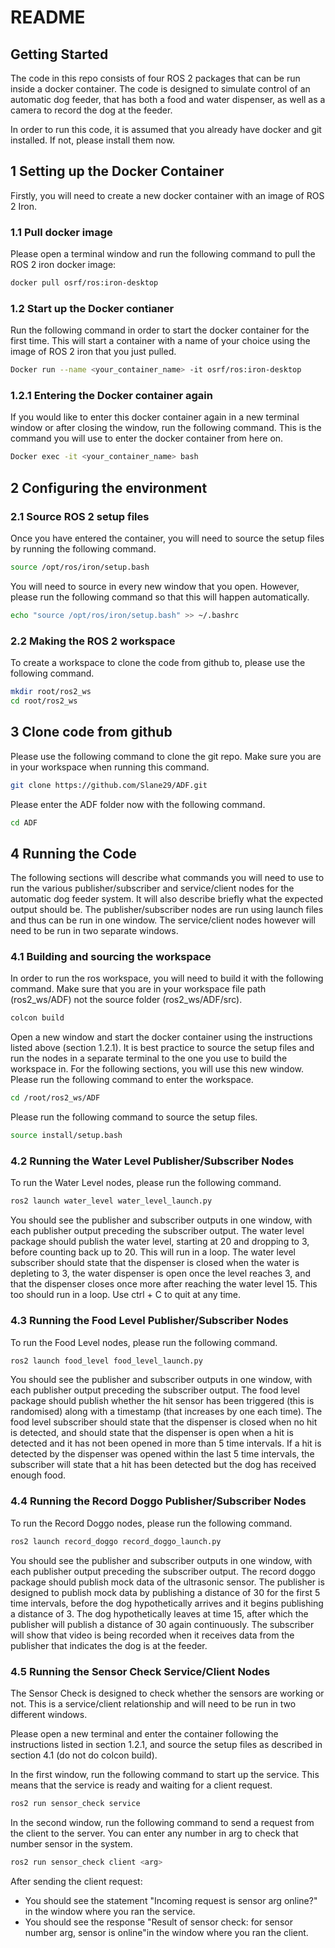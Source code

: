 # README


## Getting Started
The code in this repo consists of four ROS 2 packages that can be run inside a docker container. The code is designed to simulate control of an automatic dog feeder, that has both a food and water dispenser, as well as a camera to record the dog at the feeder.

In order to run this code, it is assumed that you already have docker and git installed. If not, please install them now.

## 1 Setting up the Docker Container
Firstly, you will need to create a new docker container with an image of ROS 2 Iron.

### 1.1 Pull docker image
Please open a terminal window and run the following command to pull the ROS 2 iron docker image:

```sh
docker pull osrf/ros:iron-desktop
```

### 1.2 Start up the Docker contianer
Run the following command in order to start the docker container for the first time. This will start a container with a name of your choice using the image of ROS 2 iron that you just pulled.

```sh
Docker run --name <your_container_name> -it osrf/ros:iron-desktop
```

### 1.2.1 Entering the Docker container again
If you would like to enter this docker container again in a new terminal window or after closing the window, run the following command. This is the command you will use to enter the docker container from here on.

```sh
Docker exec -it <your_container_name> bash
```

## 2 Configuring the  environment

### 2.1 Source ROS 2 setup files
Once you have entered the container, you will need to source the setup files by running the following command.
```sh
source /opt/ros/iron/setup.bash
```
You will need to source in every new window that you open. However, please run the following command so that this will happen automatically.
```sh
echo "source /opt/ros/iron/setup.bash" >> ~/.bashrc
```

### 2.2 Making the ROS 2 workspace
To create a workspace to clone the code from github to, please use the following command.
```sh
mkdir root/ros2_ws
cd root/ros2_ws
```

## 3 Clone code from github
Please use the following command to clone the git repo. Make sure you are in your workspace when running this command.
```sh
git clone https://github.com/Slane29/ADF.git
```

Please enter the ADF folder now with the following command.
```sh
cd ADF
```


## 4 Running the Code
The following sections will describe what commands you will need to use to run the various publisher/subscriber and service/client nodes for the automatic dog feeder system. It will also describe briefly what the expected output should be. The publisher/subscriber nodes are run using launch files and thus can be run in one window. The service/client nodes however will need to be run in two separate windows.

### 4.1 Building and sourcing the workspace
In order to run the ros workspace, you will need to build it with the following command. Make sure that you are in your workspace file path (ros2_ws/ADF) not the source folder (ros2_ws/ADF/src).
```sh
colcon build
```

Open a new window and start the docker container using the instructions listed above (section 1.2.1). It is best practice to source the setup files and run the nodes in a separate terminal to the one you use to build the workspace in. For the following sections, you will use this new window. Please run the following command to enter the workspace.
```sh
cd /root/ros2_ws/ADF
```

Please run the following command to source the setup files. 

```sh
source install/setup.bash
```

### 4.2 Running the Water Level Publisher/Subscriber Nodes
To run the Water Level nodes, please run the following command.

```sh
ros2 launch water_level water_level_launch.py
```
You should see the publisher and subscriber outputs in one window, with each publisher output preceding the subscriber output. The water level package should publish the water level, starting at 20 and dropping to 3, before counting back up to 20. This will run in a loop. The water level subscriber should state that the dispenser is closed when the water is depleting to 3, the water dispenser is open once the level reaches 3, and that the dispenser closes once more after reaching the water level 15. This too should run in a loop. Use ctrl + C to quit at any time.

### 4.3 Running the Food Level Publisher/Subscriber Nodes
To run the Food Level nodes, please run the following command.

```sh
ros2 launch food_level food_level_launch.py
```
You should see the publisher and subscriber outputs in one window, with each publisher output preceding the subscriber output. The food level package should publish whether the hit sensor has been triggered (this is randomised) along with a timestamp (that increases by one each time). The food level subscriber should state that the dispenser is closed when no hit is detected, and should state that the dispenser is open when a hit is detected and it has not been opened in more than 5 time intervals. If a hit is detected by the dispenser was opened within the last 5 time intervals, the subscriber will state that a hit has been detected but the dog has received enough food.


### 4.4 Running the Record Doggo Publisher/Subscriber Nodes
To run the Record Doggo nodes, please run the following command.

```sh
ros2 launch record_doggo record_doggo_launch.py
```
You should see the publisher and subscriber outputs in one window, with each publisher output preceding the subscriber output. The record doggo package should publish mock data of the ultrasonic sensor. The publisher is designed to publish mock data by publishing a distance of 30 for the first 5 time intervals, before the dog hypothetically arrives and it begins publishing a distance of 3. The dog hypothetically leaves at time 15, after which the publisher will publish a distance of 30 again continuously. The subscriber will show that video is being recorded when it receives data from the publisher that indicates the dog is at the feeder.

### 4.5 Running the Sensor Check Service/Client Nodes
The Sensor Check is designed to check whether the sensors are working or not. This is a service/client relationship and will need to be run in two different windows.

Please open a new terminal and enter the container following the instructions listed in section 1.2.1, and source the setup files as described in section 4.1 (do not do colcon build).

In the first window, run the following command to start up the service. This means that the service is ready and waiting for a client request.

```sh
ros2 run sensor_check service
```

In the second window, run the following command to send a request from the client to the server. You can enter any number in arg to check that number sensor in the system.

```sh
ros2 run sensor_check client <arg>
```

After sending the client request:
- You should see the statement "Incoming request is sensor arg online?" in the window where you ran the service.
- You should see the response "Result of sensor check: for sensor number arg, sensor is online"in the window where you ran the client.





